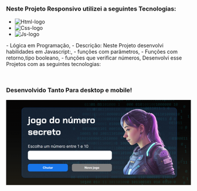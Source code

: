 <h1></h1>

<h3>Neste Projeto Responsivo utilizei a seguintes Tecnologias:</h3>

- <img src="https://img.shields.io/badge/HTML5-E34F26?style=for-the-badge&logo=html5&logoColor=white" alt="Html-logo"/>
- <img src="https://img.shields.io/badge/CSS3-1572B6?style=for-the-badge&logo=css3&logoColor=white" alt="Css-logo"/>
- <img src="https://img.shields.io/badge/JavaScript-F7DF1E?style=for-the-badge&logo=javascript&logoColor=black" alt="Js-logo"/>

<p>
  - Lógica em Programação,
  - Descrição: Neste Projeto desenvolvi habilidades em Javascript:,
  - funções com parâmetros,
  - Funções com retorno,tipo booleano,
  - funções que verificar números, 
  Desenvolvi esse Projetos com as seguintes tecnologias:</p>
  <br>
<h3>Desenvolvido Tanto Para desktop e mobile!</h3>
  <img src= "https://github.com/leonardosantos10/Projeto-jogo-do-numero-secreto/blob/main/img/img%20desktop.png?raw=true"/>
